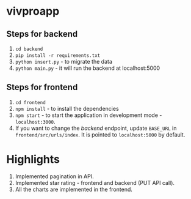 # vivproapp

## Steps for backend

1. ```cd backend```
2. ```pip install -r requirements.txt```
3. ```python insert.py``` - to migrate the data
4. ```python main.py``` - it will run the backend at localhost:5000

## Steps for frontend
1. ```cd frontend```
2. ```npm install``` - to install the dependencies
3. ```npm start``` - to start the application in development mode - ```localhost:3000```.
4. If you want to change the *backend* endpoint, update ```BASE_URL``` in ```frontend/src/urls/index```. It is pointed to ```localhost:5000``` by default.

# Highlights
1. Implemented pagination in API.
2. Implemented star rating - frontend and backend (PUT API call).
3. All the charts are implemented in the frontend.
